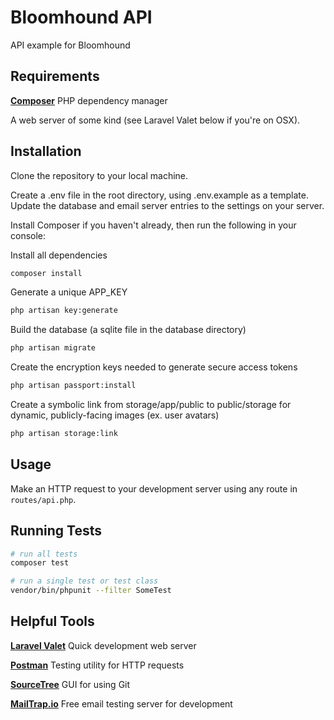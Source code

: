 # Bloomhound API

API example for Bloomhound

## Requirements

[**Composer**](https://getcomposer.org)
PHP dependency manager

A web server of some kind (see Laravel Valet below if you're on OSX).

## Installation

Clone the repository to your local machine.

Create a .env file in the root directory, using .env.example as a template. Update the database and email server entries to the settings on your server.

Install Composer if you haven't already, then run the following in your console:

Install all dependencies
``` bash
composer install

```

Generate a unique APP_KEY
``` bash
php artisan key:generate

```

Build the database (a sqlite file in the database directory)
``` bash
php artisan migrate

```

Create the encryption keys needed to generate secure access tokens
``` bash
php artisan passport:install

```

Create a symbolic link from storage/app/public to public/storage for dynamic, publicly-facing images (ex. user avatars)
``` bash
php artisan storage:link

```

## Usage

Make an HTTP request to your development server using any route in `routes/api.php`.


## Running Tests
``` bash
# run all tests
composer test

# run a single test or test class
vendor/bin/phpunit --filter SomeTest

```

## Helpful Tools
[**Laravel Valet**](https://laravel.com/docs/5.4/valet)
Quick development web server

[**Postman**](https://www.getpostman.com)
Testing utility for HTTP requests

[**SourceTree**](https://www.sourcetreeapp.com)
GUI for using Git

[**MailTrap.io**](https://mailtrap.io/)
Free email testing server for development
